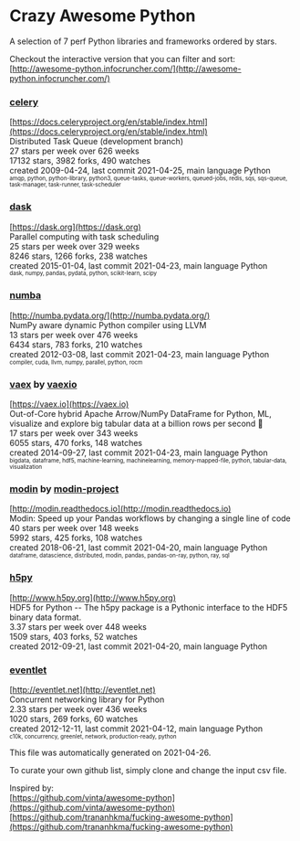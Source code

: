 # Crazy Awesome Python
A selection of 7 perf Python libraries and frameworks ordered by stars.  

Checkout the interactive version that you can filter and sort: 
[http://awesome-python.infocruncher.com/](http://awesome-python.infocruncher.com/)  


### [celery](https://github.com/celery/celery)  
[https://docs.celeryproject.org/en/stable/index.html](https://docs.celeryproject.org/en/stable/index.html)  
Distributed Task Queue (development branch)  
27 stars per week over 626 weeks  
17132 stars, 3982 forks, 490 watches  
created 2009-04-24, last commit 2021-04-25, main language Python  
<sub><sup>amqp, python, python-library, python3, queue-tasks, queue-workers, queued-jobs, redis, sqs, sqs-queue, task-manager, task-runner, task-scheduler</sup></sub>


### [dask](https://github.com/dask/dask)  
[https://dask.org](https://dask.org)  
Parallel computing with task scheduling  
25 stars per week over 329 weeks  
8246 stars, 1266 forks, 238 watches  
created 2015-01-04, last commit 2021-04-23, main language Python  
<sub><sup>dask, numpy, pandas, pydata, python, scikit-learn, scipy</sup></sub>


### [numba](https://github.com/numba/numba)  
[http://numba.pydata.org/](http://numba.pydata.org/)  
NumPy aware dynamic Python compiler using LLVM  
13 stars per week over 476 weeks  
6434 stars, 783 forks, 210 watches  
created 2012-03-08, last commit 2021-04-23, main language Python  
<sub><sup>compiler, cuda, llvm, numpy, parallel, python, rocm</sup></sub>


### [vaex](https://github.com/vaexio/vaex) by [vaexio](https://github.com/vaexio)  
[https://vaex.io](https://vaex.io)  
Out-of-Core hybrid Apache Arrow/NumPy DataFrame for Python, ML, visualize and explore big tabular data at a billion rows per second 🚀  
17 stars per week over 343 weeks  
6055 stars, 470 forks, 148 watches  
created 2014-09-27, last commit 2021-04-23, main language Python  
<sub><sup>bigdata, dataframe, hdf5, machine-learning, machinelearning, memory-mapped-file, python, tabular-data, visualization</sup></sub>


### [modin](https://github.com/modin-project/modin) by [modin-project](https://github.com/modin-project)  
[http://modin.readthedocs.io](http://modin.readthedocs.io)  
Modin: Speed up your Pandas workflows by changing a single line of code  
40 stars per week over 148 weeks  
5992 stars, 425 forks, 108 watches  
created 2018-06-21, last commit 2021-04-20, main language Python  
<sub><sup>dataframe, datascience, distributed, modin, pandas, pandas-on-ray, python, ray, sql</sup></sub>


### [h5py](https://github.com/h5py/h5py)  
[http://www.h5py.org](http://www.h5py.org)  
HDF5 for Python -- The h5py package is a Pythonic interface to the HDF5 binary data format.  
3.37 stars per week over 448 weeks  
1509 stars, 403 forks, 52 watches  
created 2012-09-21, last commit 2021-04-20, main language Python  


### [eventlet](https://github.com/eventlet/eventlet)  
[http://eventlet.net](http://eventlet.net)  
Concurrent networking library for Python  
2.33 stars per week over 436 weeks  
1020 stars, 269 forks, 60 watches  
created 2012-12-11, last commit 2021-04-12, main language Python  
<sub><sup>c10k, concurrency, greenlet, network, production-ready, python</sup></sub>


This file was automatically generated on 2021-04-26.  

To curate your own github list, simply clone and change the input csv file.  

Inspired by:  
[https://github.com/vinta/awesome-python](https://github.com/vinta/awesome-python)  
[https://github.com/trananhkma/fucking-awesome-python](https://github.com/trananhkma/fucking-awesome-python)  